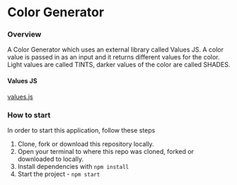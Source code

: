 # Color Generator

### Overview
A Color Generator which uses an external library called Values JS. A color value is passed in as an input and it returns different values for the color. Light values are called TINTS, darker values of the color are called SHADES.


#### Values JS

[values.js](https://github.com/noeldelgado/values.js)

### How to start

In order to start this application, follow these steps

1. Clone, fork or download this repository locally.
2. Open your terminal to where this repo was cloned, forked or downloaded to locally.
3. Install dependencies with `npm install`
4. Start the project - `npm start`



